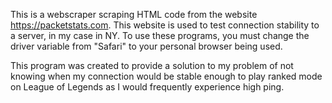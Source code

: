 This is a webscraper scraping HTML code from the website https://packetstats.com. This website is used to test connection stability to a server, in my case in NY.
To use these programs, you must change the driver variable from "Safari" to your personal browser being used.


This program was created to provide a solution to my problem of not knowing when my connection would be stable enough to play ranked mode on League of Legends as I would 
frequently experience high ping.
